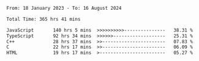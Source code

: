 <!-- ![GitHub metrics](https://metrics.lecoq.io/i-ice-bear) -->  

<!--START_SECTION:waka-->

```txt
From: 18 January 2023 - To: 16 August 2024

Total Time: 365 hrs 41 mins

JavaScript       140 hrs 5 mins  >>>>>>>>>>---------------   38.31 %
TypeScript       92 hrs 34 mins  >>>>>>-------------------   25.31 %
C++              28 hrs 37 mins  >>-----------------------   07.83 %
C                22 hrs 17 mins  >>-----------------------   06.09 %
HTML             19 hrs 17 mins  >------------------------   05.27 %
```

<!--END_SECTION:waka-->
###
